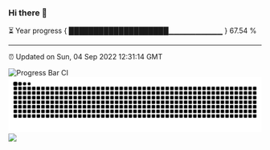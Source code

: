 ### Hi there 👋

⏳ Year progress { ████████████████████▁▁▁▁▁▁▁▁▁▁ } 67.54 %

---

⏰ Updated on Sun, 04 Sep 2022 12:31:14 GMT

![Progress Bar CI](https://github.com/liununu/liununu/workflows/Progress%20Bar%20CI/badge.svg)![](https://raw.githubusercontent.com/L1cardo/L1cardo/main/assets/github-contribution-grid-snake.svg)![](https://raw.githubusercontent.com/seesaws/seesaws/main/assets/github-contribution-grid-snake.svg)
